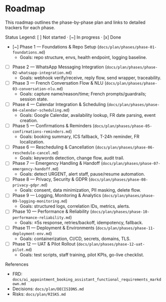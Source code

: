 # Roadmap

This roadmap outlines the phase-by-phase plan and links to detailed trackers for each phase.

Status Legend: [ ] Not started · [~] In progress · [x] Done

- [~] Phase 1 — Foundations & Repo Setup (`docs/plan/phases/phase-01-foundations.md`)
  - Goals: repo structure, envs, health endpoint, logging baseline.
- [ ] Phase 2 — WhatsApp Messaging Integration (`docs/plan/phases/phase-02-whatsapp-integration.md`)
  - Goals: webhook verify/receive, reply flow, send wrapper, traceability.
- [ ] Phase 3 — French Conversation Flow & NLU (`docs/plan/phases/phase-03-conversation-nlu.md`)
  - Goals: capture name/reason/time; French prompts/guardrails; session state.
- [ ] Phase 4 — Calendar Integration & Scheduling (`docs/plan/phases/phase-04-calendar-scheduling.md`)
  - Goals: Google Calendar, availability lookup, FR date parsing, event creation.
- [ ] Phase 5 — Confirmations & Reminders (`docs/plan/phases/phase-05-confirmations-reminders.md`)
  - Goals: booking summary, ICS fallback, T-24h reminder, FR localization.
- [ ] Phase 6 — Rescheduling & Cancellation (`docs/plan/phases/phase-06-reschedule-cancel.md`)
  - Goals: keywords detection, change flow, audit trail.
- [ ] Phase 7 — Emergency Handling & Handoff (`docs/plan/phases/phase-07-emergency-handoff.md`)
  - Goals: detect URGENT, alert staff, pause/resume automation.
- [ ] Phase 8 — Privacy, Security & GDPR (`docs/plan/phases/phase-08-privacy-gdpr.md`)
  - Goals: consent, data minimization, PII masking, delete flow.
- [ ] Phase 9 — Logging, Monitoring & Analytics (`docs/plan/phases/phase-09-logging-monitoring.md`)
  - Goals: structured logs, correlation IDs, metrics, alerts.
- [ ] Phase 10 — Performance & Reliability (`docs/plan/phases/phase-10-performance-reliability.md`)
  - Goals: ≤5s response, retries/backoff, idempotency, fallback.
- [ ] Phase 11 — Deployment & Environments (`docs/plan/phases/phase-11-deployment-env.md`)
  - Goals: containerization, CI/CD, secrets, domains, TLS.
- [ ] Phase 12 — UAT & Pilot Rollout (`docs/plan/phases/phase-12-uat-pilot.md`)
  - Goals: test scripts, staff training, pilot KPIs, go-live checklist.

References
- FRD: `docs/ai_appointment_booking_assistant_functional_requirements_markdown.md`
- Decisions: `docs/plan/DECISIONS.md`
- Risks: `docs/plan/RISKS.md`

